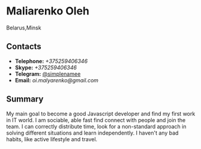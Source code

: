# Maliarenko Oleh
Belarus,Minsk

## Contacts

* **Telephone:** _+375259406346_
* **Skype:** _+375259406346_
* **Telegram:** [@simplenamee](https://t.me/simplenamee)
* **Email:** _oi.malyarenko@gmail.com_

## Summary 

My main goal to become a good Javascript developer and find my first work in IT world.
I am sociable, able fast find connect with people and join the team.
I can correctly distribute time, look for a non-standard approach in solving different situations and learn independently.
I haven't any bad habits, like active lifestyle and travel.


